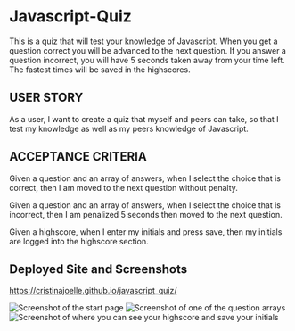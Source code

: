 # Javascript-Quiz

This is a quiz that will test your knowledge of Javascript. When you get a question correct you will be advanced to the next question. If you answer a question incorrect, you will have 5 seconds taken away from your time left. The fastest times will be saved in the highscores.

## USER STORY

As a user,
I want to create a quiz that myself and peers can take,
so that I test my knowledge as well as my peers knowledge of Javascript.

## ACCEPTANCE CRITERIA

Given a question and an array of answers,
when I select the choice that is correct,
then I am moved to the next question without penalty.

Given a question and an array of answers,
when I select the choice that is incorrect,
then I am penalized 5 seconds then moved to the next question.

Given a highscore,
when I enter my initials and press save,
then my initials are logged into the highscore section.

## Deployed Site and Screenshots

https://cristinajoelle.github.io/javascript_quiz/

![Screenshot of the start page](/javascript-quiz/screenshots/quiz_start.png)
![Screenshot of one of the question arrays](/javascript-quiz/screenshots/quiz_question.png)
![Screenshot of where you can see your highscore and save your initials](/javascript-quiz/screenshots/quiz_score.png)
